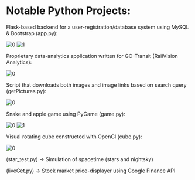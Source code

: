 # Notable Python Projects:

Flask-based backend for a user-registration/database system using MySQL & Bootstrap (app.py):

![0](https://i.imgur.com/8o5FVs7.png)
![1](https://i.imgur.com/Mth4Pg6.png)


Proprietary data-analytics application written for GO-Transit (RailVision Analytics):

![0](https://i.imgur.com/GXxsIQw.png)


Script that downloads both images and image links based on search query (getPictures.py):

![0](https://i.imgur.com/82h5D4c.jpg)


Snake and apple game using PyGame (game.py):

![0](https://i.imgur.com/D5cVBdA.png)
![1](https://i.imgur.com/gGZ9oHP.png)


Visual rotating cube constructed with OpenGl (cube.py):

![0](https://i.imgur.com/7GVD7i9.png)


(star_test.py) -> Simulation of spacetime (stars and nightsky)


(liveGet.py) -> Stock market price-displayer using Google Finance API
